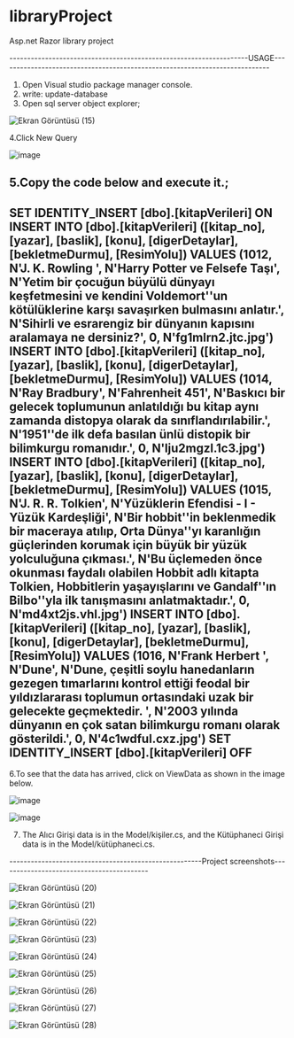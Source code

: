 # libraryProject
 Asp.net Razor library project

-------------------------------------------------------------------USAGE----------------------------------------------------------------------------
1. Open Visual studio package manager console.
2. write: update-database
3. Open sql server object explorer;
   
![Ekran Görüntüsü (15)](https://github.com/HarunEnsar/libraryProject/assets/99835656/aa0db3b3-3c8d-4003-b0db-da5c4db679f6)

4.Click New Query

![image](https://github.com/HarunEnsar/libraryProject/assets/99835656/1ca4a1ff-47ad-42ab-9f77-6bd389149e01)

5.Copy the code below and execute it.;
---------------------------------------------------------------------------------------------------------------------------------------------------
SET IDENTITY_INSERT [dbo].[kitapVerileri] ON
INSERT INTO [dbo].[kitapVerileri] ([kitap_no], [yazar], [baslik], [konu], [digerDetaylar], [bekletmeDurmu], [ResimYolu]) VALUES (1012, N'J. K. Rowling ', N'Harry Potter ve Felsefe Taşı', N'Yetim bir çocuğun büyülü dünyayı keşfetmesini ve kendini Voldemort''un kötülüklerine karşı savaşırken bulmasını anlatır.', N'Sihirli ve esrarengiz bir dünyanın kapısını aralamaya ne dersiniz?', 0, N'fg1mlrn2.jtc.jpg')
INSERT INTO [dbo].[kitapVerileri] ([kitap_no], [yazar], [baslik], [konu], [digerDetaylar], [bekletmeDurmu], [ResimYolu]) VALUES (1014, N'Ray Bradbury', N'Fahrenheit 451', N'Baskıcı bir gelecek toplumunun anlatıldığı bu kitap aynı zamanda distopya olarak da sınıflandırılabilir.', N'1951''de ilk defa basılan ünlü distopik bir bilimkurgu romanıdır.', 0, N'lju2mgzl.1c3.jpg')
INSERT INTO [dbo].[kitapVerileri] ([kitap_no], [yazar], [baslik], [konu], [digerDetaylar], [bekletmeDurmu], [ResimYolu]) VALUES (1015, N'J. R. R. Tolkien', N'Yüzüklerin Efendisi - I - Yüzük Kardeşliği', N'Bir hobbit''in beklenmedik bir maceraya atılıp, Orta Dünya''yı karanlığın güçlerinden korumak için büyük bir yüzük yolculuğuna çıkması.', N'Bu üçlemeden önce okunması faydalı olabilen Hobbit adlı kitapta Tolkien, Hobbitlerin yaşayışlarını ve Gandalf''ın Bilbo''yla ilk tanışmasını anlatmaktadır.', 0, N'md4xt2js.vhl.jpg')
INSERT INTO [dbo].[kitapVerileri] ([kitap_no], [yazar], [baslik], [konu], [digerDetaylar], [bekletmeDurmu], [ResimYolu]) VALUES (1016, N'Frank Herbert ', N'Dune', N'Dune, çeşitli soylu hanedanların gezegen tımarlarını kontrol ettiği feodal bir yıldızlararası toplumun ortasındaki uzak bir gelecekte geçmektedir. ', N'2003 yılında dünyanın en çok satan bilimkurgu romanı olarak gösterildi.', 0, N'4c1wdful.cxz.jpg')
SET IDENTITY_INSERT [dbo].[kitapVerileri] OFF
-------------------------------------------------------------------------------------------------------------------------------------------------

6.To see that the data has arrived, click on ViewData as shown in the image below.

![image](https://github.com/HarunEnsar/libraryProject/assets/99835656/1d3694f9-9f50-48f1-a700-5719fb3e32d8)

![image](https://github.com/HarunEnsar/libraryProject/assets/99835656/de58d6d6-44ad-4c43-999f-67e51a5e7f54)

7. The Alıcı Girişi data is in the Model/kişiler.cs, and the Kütüphaneci Girişi data is in the Model/kütüphaneci.cs.

------------------------------------------------------Project screenshots------------------------------------------


![Ekran Görüntüsü (20)](https://github.com/HarunEnsar/libraryProject/assets/99835656/2828be9f-e8d5-49db-8105-9e86cca6acc0)

![Ekran Görüntüsü (21)](https://github.com/HarunEnsar/libraryProject/assets/99835656/16492e23-fc4a-4b9f-95c0-643062f467cb)

![Ekran Görüntüsü (22)](https://github.com/HarunEnsar/libraryProject/assets/99835656/39507740-58c4-44f8-a27d-26aca9aaecc6)

![Ekran Görüntüsü (23)](https://github.com/HarunEnsar/libraryProject/assets/99835656/1d1a51a6-2a3c-401b-91a8-26d55a229934)

![Ekran Görüntüsü (24)](https://github.com/HarunEnsar/libraryProject/assets/99835656/9cfbbfc4-001c-47a6-8557-abf04e0088d8)

![Ekran Görüntüsü (25)](https://github.com/HarunEnsar/libraryProject/assets/99835656/ecf2e9b4-f007-4e7e-b97c-77b2cc8a47f4)

![Ekran Görüntüsü (26)](https://github.com/HarunEnsar/libraryProject/assets/99835656/694b183d-a3b3-4fb1-b91a-c0eb119f76a4)

![Ekran Görüntüsü (27)](https://github.com/HarunEnsar/libraryProject/assets/99835656/1a3ee00a-998d-4a76-86a6-ac223a168531)

![Ekran Görüntüsü (28)](https://github.com/HarunEnsar/libraryProject/assets/99835656/111ccdff-f52b-49be-acdd-8fb0bc974b31)












